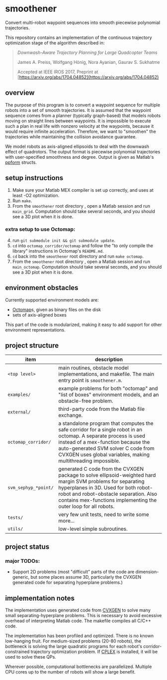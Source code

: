 # smoothener
Convert multi-robot waypoint sequences into smooth piecewise polynomial trajectories.

This repository contains an implementation of the continuous trajectory optimization stage
of the algorithm described in:

> *Downwash-Aware Trajectory Planning for Large Quadcopter Teams*
>
> James A. Preiss, Wolfgang Hönig, Nora Ayanian, Gaurav S. Sukhatme
>
> Accepted at IEEE IROS 2017,
> Preprint at [https://arxiv.org/abs/1704.04852](https://arxiv.org/abs/1704.04852)


## overview

The purpose of this program is to convert a waypoint sequence for multiple robots
into a set of smooth trajectories.
It is assumed that the waypoint sequence comes from a planner (typically graph-based)
that models robots moving on straight lines between waypoints.
It is impossible to execute such a plan in real life with nonzero velocity at the waypoints,
because it would require infinite acceleration.
Therefore, we want to "smoothen" the trajectories while maintaining
the collision avoidance guarantee.

We model robots as axis-aligned ellipsoids to deal with the downwash effect of quadrotors.
The output format is piecewise polynomial trajectories with user-specified smoothness and degree.
Output is given as Matlab's [ppform](https://www.mathworks.com/help/curvefit/the-ppform.html) structs.


## setup instructions
1. Make sure your Matlab MEX compiler is set up correctly, and uses at least -O2 optimization.
2. Run `make`.
3. From the `smoothener` root directory , open a Matlab session and run `main_grid`.
   Computation should take several seconds, and you should see a 3D plot when it is done.

### extra setup to use Octomap:
4. run `git submodule init && git submodule update`.
5. `cd` into `octomap_corridor/octomap` and follow the "to only compile the library" instructions in Octomap's `README.md`.
6. `cd` back into the `smoothener` root directory and run `make octomap`.
7. From the `smoothener` root directory , open a Matlab session and run `main_octomap`.
   Computation should take several seconds, and you should see a 3D plot when it is done.


## environment obstacles

Currently supported environment models are:

* [Octomap](https://octomap.github.io/)s, given as binary files on the disk
* sets of axis-aligned boxes

This part of the code is modularized, making it easy to add support for other environment representations.


## project structure

item | description
---- | -----------
`<top level>` | main routines, obstacle model implementations, and makefile. The main entry point is `smoothener.m`.
`examples/` | example problems for both "octomap" and "list of boxes" environment models, and an obstacle-free problem.
`external/` | third-party code from the Matlab file exchange.
`octomap_corridor/` | a standalone program that computes the safe corridor for a single robot in an octomap. A separate process is used instead of a mex-function because the auto-generated SVM solver C code from CVXGEN uses global variables, making multithreading impossible.
`svm_sephyp_*point/` | generated C code from the CVXGEN package to solve ellipsoid-weighted hard margin SVM problems for separating hyperplanes in 3D. Used for both robot-robot and robot-obstacle separation. Also contains mex-functions implementing the outer loop for all robots.
`tests/` | very few unit tests, need to write some more...
`utils/` | low-level simple subroutines.

   
## project status

### major TODOs:
- Support 2D problems (most "difficult" parts of the code are dimension-generic, but some places assume 3D,
  particularly the CVXGEN generated code for separating hyperplane problems.)


## implementation notes

The implementation uses generated code from
[CVXGEN](https://cvxgen.com/docs/index.html) to solve many small separating-hyperplane problems.
This is necessary to avoid excessive overhead of interpreting Matlab code.
The makefile compiles all C/C++ code.

The implementation has been profiled and optimized.
There is no known low-hanging fruit.
For medium-sized problems (20-80 robots), the bottleneck is solving the large quadratic programs
for each robot's corridor-constrained trajectory optimization problem.
If [CPLEX](https://www-01.ibm.com/software/commerce/optimization/cplex-optimizer/) is installed,
it will be used to solve these QPs.

Wherever possible, computational bottlenecks are parallelized.
Multiple CPU cores up to the number of robots will show a large benefit.

